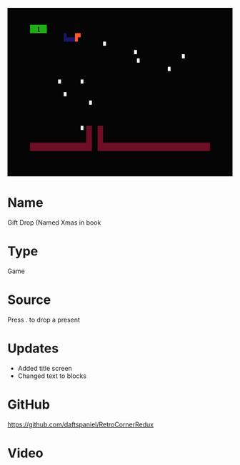 ![Xmas](screenshot.png)

# Name
Gift Drop (Named Xmas in book

# Type
Game

# Source

Press . to drop a present

# Updates
+ Added title screen
+ Changed text to blocks

# GitHub
https://github.com/daftspaniel/RetroCornerRedux

# Video

